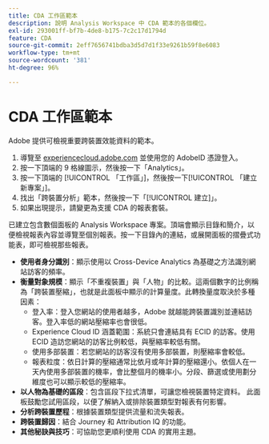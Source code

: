 ```yaml
---
title: CDA 工作區範本
description: 說明 Analysis Workspace 中 CDA 範本的各個欄位。
exl-id: 293001ff-bf7b-4de8-b175-7c2c17d1794d
feature: CDA
source-git-commit: 2eff7656741bdba3d5d7d1f33e9261b59f8e6083
workflow-type: tm+mt
source-wordcount: '381'
ht-degree: 96%

---
```


# CDA 工作區範本

Adobe 提供可檢視重要跨裝置效能資料的範本。

1. 導覽至 [experiencecloud.adobe.com](https://experiencecloud.adobe.com) 並使用您的 AdobeID 憑證登入。
1. 按一下頂端的 9 格線圖示，然後按一下「Analytics」。
1. 按一下頂端的 [!UICONTROL 「工作區」]，然後按一下[!UICONTROL 「建立新專案」]。
1. 找出「跨裝置分析」範本，然後按一下「[!UICONTROL 建立]」。
1. 如果出現提示，請變更為支援 CDA 的報表套裝。

已建立包含數個面板的 Analysis Workspace 專案。頂端會顯示目錄和簡介，以便檢視報表內容並導覽至個別報表。按一下目錄內的連結，或展開面板的摺疊式功能表，即可檢視那些報表。

<!--The content below is mirrored in /help/analyze/analysis-workspace/build-workspace-project/starter-projects.md-->

* **使用者身分識別**：顯示使用以 Cross-Device Analytics 為基礎之方法識別網站訪客的頻率。
* **衡量對象規模**：顯示「不重複裝置」與「人物」的比較。這兩個數字的比例稱為「跨裝置壓縮」，也就是此面板中顯示的計算量度。此轉換量度取決於多種因素：
   * 登入率：登入您網站的使用者越多，Adobe 就越能跨裝置識別並連結訪客。登入率低的網站壓縮率也會很低。
   * Experience Cloud ID 涵蓋範圍：系統只會連結具有 ECID 的訪客。使用 ECID 造訪您網站的訪客比例較低，與壓縮率較低有關。
   * 使用多部裝置：若您網站的訪客沒有使用多部裝置，則壓縮率會較低。
   * 報表粒度：依日計算的壓縮通常比依月或年計算的壓縮還小。依個人在一天內使用多部裝置的機率，會比整個月的機率小。分段、篩選或使用劃分維度也可以顯示較低的壓縮率。
* **以人物為基礎的區段**：包含區段下拉式清單，可讓您檢視裝置特定資料。 此面板鼓勵您試用區段，以便了解納入或排除裝置類型對報表有何影響。
* **分析跨裝置歷程**：根據裝置類型提供流量和流失報表。
* **跨裝置歸因**：結合 Journey 和 Attribution IQ 的功能。
* **其他秘訣與技巧**：可協助您更順利使用 CDA 的實用主題。
